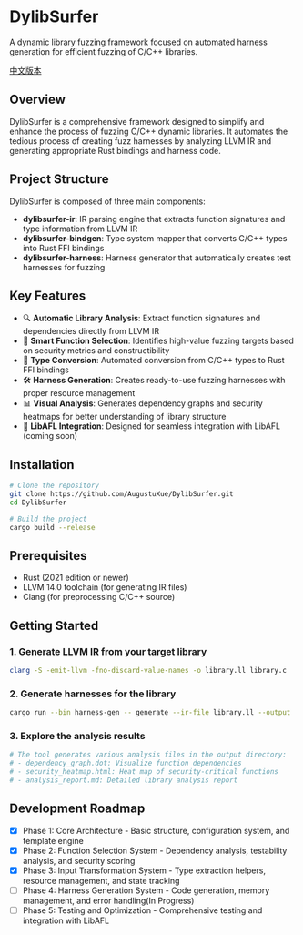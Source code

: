 # DylibSurfer

A dynamic library fuzzing framework focused on automated harness generation for efficient fuzzing of C/C++ libraries.

[中文版本](README.zh_CN.md)

## Overview

DylibSurfer is a comprehensive framework designed to simplify and enhance the process of fuzzing C/C++ dynamic libraries. It automates the tedious process of creating fuzz harnesses by analyzing LLVM IR and generating appropriate Rust bindings and harness code.

## Project Structure

DylibSurfer is composed of three main components:

- **dylibsurfer-ir**: IR parsing engine that extracts function signatures and type information from LLVM IR
- **dylibsurfer-bindgen**: Type system mapper that converts C/C++ types into Rust FFI bindings
- **dylibsurfer-harness**: Harness generator that automatically creates test harnesses for fuzzing

## Key Features

- 🔍 **Automatic Library Analysis**: Extract function signatures and dependencies directly from LLVM IR
- 🧠 **Smart Function Selection**: Identifies high-value fuzzing targets based on security metrics and constructibility
- 🔄 **Type Conversion**: Automated conversion from C/C++ types to Rust FFI bindings
- 🛠️ **Harness Generation**: Creates ready-to-use fuzzing harnesses with proper resource management
- 📊 **Visual Analysis**: Generates dependency graphs and security heatmaps for better understanding of library structure
- 🔌 **LibAFL Integration**: Designed for seamless integration with LibAFL (coming soon)

## Installation

```bash
# Clone the repository
git clone https://github.com/AugustuXue/DylibSurfer.git
cd DylibSurfer

# Build the project
cargo build --release
```

## Prerequisites

- Rust (2021 edition or newer)
- LLVM 14.0 toolchain (for generating IR files)
- Clang (for preprocessing C/C++ source)

## Getting Started

### 1. Generate LLVM IR from your target library

```bash
clang -S -emit-llvm -fno-discard-value-names -o library.ll library.c
```

### 2. Generate harnesses for the library

```bash
cargo run --bin harness-gen -- generate --ir-file library.ll --output ./output --config config.yaml
```

### 3. Explore the analysis results

```bash
# The tool generates various analysis files in the output directory:
# - dependency_graph.dot: Visualize function dependencies
# - security_heatmap.html: Heat map of security-critical functions
# - analysis_report.md: Detailed library analysis report
```

## Development Roadmap

- [x] Phase 1: Core Architecture - Basic structure, configuration system, and template engine
- [x] Phase 2: Function Selection System - Dependency analysis, testability analysis, and security scoring
- [x] Phase 3: Input Transformation System - Type extraction helpers, resource management, and state tracking
- [ ] Phase 4: Harness Generation System - Code generation, memory management, and error handling(In Progress)
- [ ] Phase 5: Testing and Optimization - Comprehensive testing and integration with LibAFL
